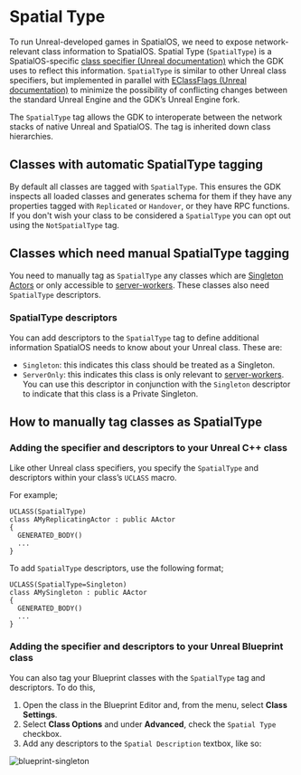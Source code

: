 # Spatial Type

To run Unreal-developed games in SpatialOS, we need to expose network-relevant class information to SpatialOS. Spatial Type (`SpatialType`) is a SpatialOS-specific [class specifier (Unreal documentation)](https://docs.unrealengine.com/en-US/Programming/UnrealArchitecture/Reference/Classes/Specifiers) which the GDK uses to reflect this information. `SpatialType` is similar to other Unreal class specifiers, but implemented in parallel with [EClassFlags (Unreal documentation)](https://api.unrealengine.com/INT/API/Runtime/CoreUObject/UObject/EClassFlags/index.html) to minimize the possibility of conflicting changes between the standard Unreal Engine and the GDK’s Unreal Engine fork.

The `SpatialType` tag allows the GDK to interoperate between the network stacks of native Unreal and SpatialOS. The tag is inherited down class hierarchies.

## Classes with automatic SpatialType tagging
By default all classes are tagged with `SpatialType`. This ensures the GDK inspects all loaded classes and generates schema for them if they have any properties tagged with `Replicated` or `Handover`, or they have RPC functions. If you don't wish your class to be considered a `SpatialType` you can opt out using the `NotSpatialType` tag.

## Classes which need manual SpatialType tagging
You need to manually tag as `SpatialType` any classes which are [Singleton Actors]({{urlRoot}}/content/singleton-actors) or only accessible to [server-workers]({{urlRoot}}/content/glossary#workers). These classes also need `SpatialType` descriptors. 

### SpatialType descriptors
You can add descriptors to the `SpatialType` tag to define additional information SpatialOS needs to know about your Unreal class.
These are:

* `Singleton`: this indicates this class should be treated as a Singleton.
* `ServerOnly`: this indicates this class is only relevant to [server-workers]({{urlRoot}}/content/glossary#workers). You can use this descriptor in conjunction with the `Singleton` descriptor to indicate that this class is a Private Singleton.

## How to manually tag classes as SpatialType

### Adding the specifier and descriptors to your Unreal C++ class

Like other Unreal class specifiers, you specify the `SpatialType` and descriptors within your class’s `UCLASS` macro. 

For example;

```
UCLASS(SpatialType)
class AMyReplicatingActor : public AActor
{
  GENERATED_BODY()
  ...
}
```

To add `SpatialType` descriptors, use the following format;

```
UCLASS(SpatialType=Singleton)
class AMySingleton : public AActor
{
  GENERATED_BODY()
  ...
}
```

### Adding the specifier and descriptors to your Unreal Blueprint class
You can also tag your Blueprint classes with the `SpatialType` tag and descriptors. To do this,

1. Open the class in the Blueprint Editor and, from the menu, select **Class Settings**. 
1. Select **Class Options** and under **Advanced**, check the `Spatial Type` checkbox. 
1. Add any descriptors to the `Spatial Description` textbox, like so:

![blueprint-singleton]({{assetRoot}}assets/screen-grabs/blueprint-singleton.png)
